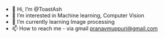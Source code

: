 - 👋 Hi, I’m @ToastAsh
- 👀 I’m interested in Machine learning, Computer Vision
- 🌱 I’m currently learning Image processing
- 📫 How to reach me - via gmail pranavmuppuri@gmail.com

<!---
ToastAsh/ToastAsh is a ✨ special ✨ repository because its `README.md` (this file) appears on your GitHub profile.
You can click the Preview link to take a look at your changes.
--->

